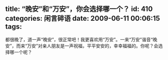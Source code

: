 title: “晚安”和“万安”，你会选择哪一个？
id: 410
categories: 闲言碎语
date: 2009-06-11 00:06:15
tags:
---

都很晚了，道一声“晚安”，很正常吧！我更喜欢用“万安”。一来“万安”谐音“晚安”，而来“万安”对亲人朋友是一声祝福，平平安安的，幸幸福福的。你呢？会选择哪一个呢？
